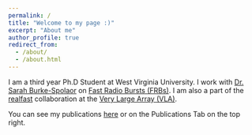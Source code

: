 ```yaml
---
permalink: /
title: "Welcome to my page :)"
excerpt: "About me"
author_profile: true
redirect_from: 
  - /about/
  - /about.html
---
```


I am a third year Ph.D Student at West Virginia University. I work with [Dr. Sarah Burke-Spolaor](https://sarahspolaor.faculty.wvu.edu/) on [Fast Radio Bursts (FRBs)](https://en.wikipedia.org/wiki/Fast_radio_burst). I am also a part of the [realfast](http://realfast.io/about/) collaboration at the [Very Large Array (VLA)](http://www.vla.nrao.edu/).

You can see my publications [here](https://ui.adsabs.harvard.edu/public-libraries/OUKtvXIFR6C-5THj23_Apw) or on the Publications Tab on the top right. 


